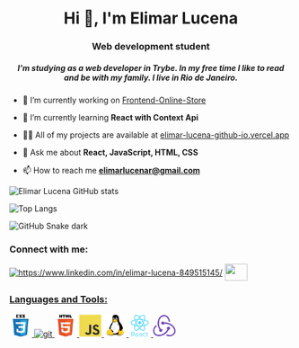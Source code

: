 <h1 align="center">Hi 👋, I'm Elimar Lucena</h1>
<h3 align="center">Web development student</h3>
<h5 align="center">I'm studying as a web developer in Trybe. In my free time I like to read and be with my 
family. I live in Rio de Janeiro.</h5>

- 🔭 I’m currently working on [Frontend-Online-Store](https://frontend-online-store-five.vercel.app/)

- 🌱 I’m currently learning **React with Context Api**

- 👨‍💻 All of my projects are available at [elimar-lucena-github-io.vercel.app](https://elimar-lucena-github-io.vercel.app/)

- 💬 Ask me about **React, JavaScript, HTML, CSS**

- 📫 How to reach me **elimarlucenar@gmail.com**

![Elimar Lucena GitHub stats](https://github-readme-stats.vercel.app/api?username=ElimarLucena&show_icons=true&theme=highcontrast)

![Top Langs](https://github-readme-stats.vercel.app/api/top-langs/?username=ElimarLucena&layout=compact)

<!-- ![Snake animation](https://github.com/ElimarLucena/ElimarLucena/blob/output/github-contribution-grid-snake.svg) -->

<!-- ![GitHub Snake Light](github-snake.svg#gh-light-mode-only) -->
![GitHub Snake dark](github-snake-dark.svg#gh-dark-mode-only)

<h3 align="left">Connect with me:</h3>
<p align="left">
<a href="https://www.linkedin.com/in/elimar-lucena-849515145/" target="blank"><img align="center" src="https://raw.githubusercontent.com/rahuldkjain/github-profile-readme-generator/master/src/images/icons/Social/linked-in-alt.svg" alt="https://www.linkedin.com/in/elimar-lucena-849515145/" height="30" width="40" /></a>
<!-- <a href="https://www.instagram.com/elimarlucenar/" target="blank"><img align="center" src="https://raw.githubusercontent.com/rahuldkjain/github-profile-readme-generator/master/src/images/icons/Social/instagram.svg" alt="https://www.instagram.com/elimarlucenar/" height="30" width="40" /></a> -->
<a href="https://github.com/ElimarLucena" target="blank"><img align="center" src="https://cdn.jsdelivr.net/npm/simple-icons@3.0.1/icons/github.svg"
height="30" width="40"                                                              
/a>                                                              
</p>

<h3 align="left">Languages and Tools:</h3>
<p align="left"> <a href="https://www.w3schools.com/css/" target="_blank" rel="noreferrer"> <img src="https://raw.githubusercontent.com/devicons/devicon/master/icons/css3/css3-original-wordmark.svg" alt="css3" width="40" height="40"/> </a> <a href="https://git-scm.com/" target="_blank" rel="noreferrer"> <img src="https://www.vectorlogo.zone/logos/git-scm/git-scm-icon.svg" alt="git" width="40" height="40"/> </a> <a href="https://www.w3.org/html/" target="_blank" rel="noreferrer"> <img src="https://raw.githubusercontent.com/devicons/devicon/master/icons/html5/html5-original-wordmark.svg" alt="html5" width="40" height="40"/> </a> <a href="https://developer.mozilla.org/en-US/docs/Web/JavaScript" target="_blank" rel="noreferrer"> <img src="https://raw.githubusercontent.com/devicons/devicon/master/icons/javascript/javascript-original.svg" alt="javascript" width="40" height="40"/> </a> <a href="https://www.linux.org/" target="_blank" rel="noreferrer"> <img src="https://raw.githubusercontent.com/devicons/devicon/master/icons/linux/linux-original.svg" alt="linux" width="40" height="40"/> </a> <a href="https://reactjs.org/" target="_blank" rel="noreferrer"> <img src="https://raw.githubusercontent.com/devicons/devicon/master/icons/react/react-original-wordmark.svg" alt="react" width="40" height="40"/> </a> <a href="https://redux.js.org" target="_blank" rel="noreferrer"> <img src="https://raw.githubusercontent.com/devicons/devicon/master/icons/redux/redux-original.svg" alt="redux" width="40" height="40"/> </a> </p>
